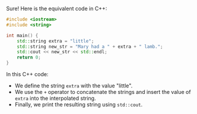  Sure! Here is the equivalent code in C++:

```cpp
#include <iostream>
#include <string>

int main() {
    std::string extra = "little";
    std::string new_str = "Mary had a " + extra + " lamb.";
    std::cout << new_str << std::endl;
    return 0;
}
```

In this C++ code:
- We define the string `extra` with the value "little".
- We use the `+` operator to concatenate the strings and insert the value of `extra` into the interpolated string.
- Finally, we print the resulting string using `std::cout`.
